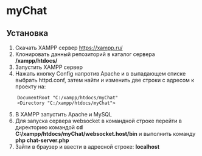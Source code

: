 # myChat
Установка
---------
1. Скачать XAMPP сервер <https://xampp.ru/>
2. Клонировать данный репозиторий в каталог сервера **/xampp/htdocs/**
3. Запустить XAMPP сервер
4. Нажать кнопку Config напротив Apache и в выпадающем списке выбрать httpd.conf,
затем найти и изменить две строки с адресом к проекту на:
```
    DocumentRoot "C:/xampp/htdocs/myChat"
    <Directory "C:/xampp/htdocs/myChat">
```
5. В XAMPP запустить Apache и MySQL
6. Для запуска сервера websocket в командной строке перейти в директорию
командой **cd C:/xampp/htdocs/myChat/websocket.host/bin**
и выполнить команду **php chat-server.php**
7. Зайти в браузер и ввести в адресной строке: **localhost**
